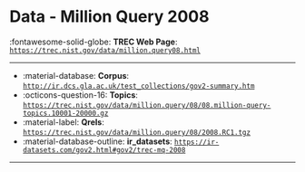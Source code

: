# Data - Million Query 2008 

:fontawesome-solid-globe: **TREC Web Page**: [`https://trec.nist.gov/data/million.query08.html`](https://trec.nist.gov/data/million.query08.html)

---

- :material-database: **Corpus**: [`http://ir.dcs.gla.ac.uk/test_collections/gov2-summary.htm`](http://ir.dcs.gla.ac.uk/test_collections/gov2-summary.htm)
- :octicons-question-16: **Topics**: [`https://trec.nist.gov/data/million.query/08/08.million-query-topics.10001-20000.gz`](https://trec.nist.gov/data/million.query/08/08.million-query-topics.10001-20000.gz)
- :material-label: **Qrels**: [`https://trec.nist.gov/data/million.query/08/2008.RC1.tgz`](https://trec.nist.gov/data/million.query/08/2008.RC1.tgz)
- :material-database-outline: **ir_datasets**: [`https://ir-datasets.com/gov2.html#gov2/trec-mq-2008`](https://ir-datasets.com/gov2.html#gov2/trec-mq-2008)


---

